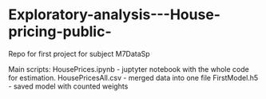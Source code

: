 # Exploratory-analysis---House-pricing-public-
Repo for first project for subject M7DataSp

Main scripts: HousePrices.ipynb - juptyter notebook with the whole code for estimation.
              HousePricesAll.csv - merged data into one file
              FirstModel.h5 - saved model with counted weights

